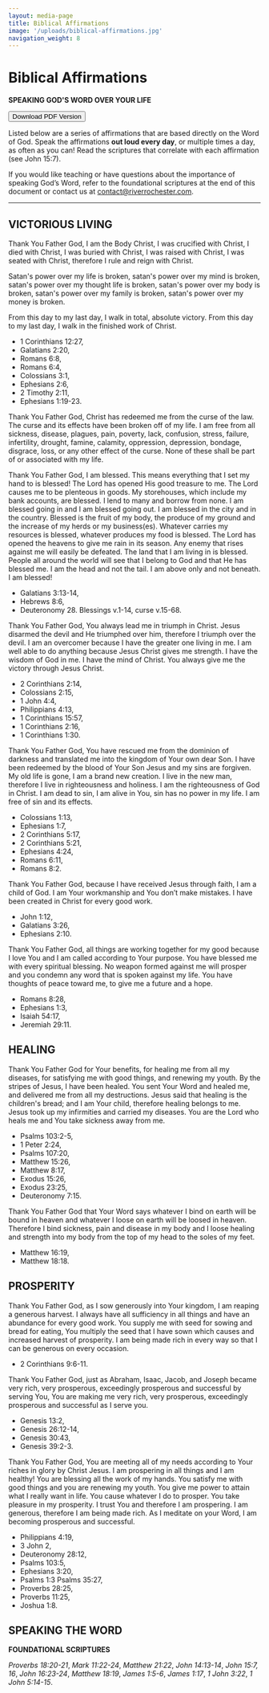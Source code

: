 ```yaml
---
layout: media-page
title: Biblical Affirmations
image: '/uploads/biblical-affirmations.jpg'
navigation_weight: 8
---
```

<style>
  #content li {
    list-style-type: none;
    font-size: 20px;
    font-weight: 300;
    display: inline;
  }
  code {
    color: black;
  }
</style>

# Biblical Affirmations

**SPEAKING GOD'S WORD OVER YOUR LIFE**

<a class="my-3" href="{{ '/biblical-affirmations.pdf' | absolute_url }}"><button class="btn btn-xl-dark">Download PDF Version</button></a>

Listed below are a series of affirmations that are based directly on the Word of God. Speak the affirmations **out loud every day**, or multiple times a day, as often as you can! Read the scriptures that correlate with each affirmation (see John 15:7). 

If you would like teaching or have questions about the importance of speaking God’s Word, refer to the foundational scriptures at the end of this document or contact us at <a href="mailto:contact@riverrochester.com">contact@riverrochester.com</a>.

-----

## VICTORIOUS LIVING

Thank You Father God, I am the Body Christ, I was crucified with Christ, I died with Christ, I was buried with Christ, I was raised with Christ, I was seated with Christ, therefore I rule and reign with Christ. 

Satan's power over my life is broken, satan's power over my mind is broken, satan's power over my thought life is broken, satan's power over my body is broken, satan's power over my family is broken, satan's power over my money is broken.

From this day to my last day, I walk in total, absolute victory. From this day to my last day, I walk in the finished work of Christ.

* 1 Corinthians 12:27,
* Galatians 2:20,
* Romans 6:8,
* Romans 6:4,
* Colossians 3:1,
* Ephesians 2:6,
* 2 Timothy 2:11,
* Ephesians 1:19-23.

Thank You Father God, Christ has redeemed me from the curse of the law. The curse and its effects have been broken off of my life. I am free from all sickness, disease, plagues, pain, poverty, lack, confusion, stress, failure, infertility, drought, famine, calamity, oppression, depression, bondage, disgrace, loss, or any other effect of the curse. None of these shall be part of or associated with my life. 

Thank You Father God, I am blessed. This means everything that I set my hand to is blessed!  The Lord has opened His good treasure to me. The Lord causes me to be plenteous in goods. My storehouses, which include my bank accounts, are blessed. I lend to many and borrow from none. I am blessed going in and I am blessed going out. I am blessed in the city and in the country. Blessed is the fruit of my body, the produce of my ground and the increase of my herds or my business(es).  Whatever carries my resources is blessed, whatever produces my food is blessed. The Lord has opened the heavens to give me rain in its season. Any enemy that rises against me will easily be defeated. The land that I am living in is blessed. People all around the world will see that I belong to God and that He has blessed me. I am the head and not the tail. I am above only and not beneath. I am blessed!

* Galatians 3:13-14,
* Hebrews 8:6,
* Deuteronomy 28. Blessings v.1-14, curse v.15-68.

Thank You Father God, You always lead me in triumph in Christ. Jesus disarmed the devil and He triumphed over him, therefore I triumph over the devil. I am an overcomer because I have the greater one living in me. I am well able to do anything because Jesus Christ gives me strength. I have the wisdom of God in me. I have the mind of Christ. You always give me the victory through Jesus Christ. 

* 2 Corinthians 2:14,
* Colossians 2:15,
* 1 John 4:4,
* Philippians 4:13,
* 1 Corinthians 15:57,
* 1 Corinthians 2:16,
* 1 Corinthians 1:30.

Thank You Father God, You have rescued me from the dominion of darkness and translated me into the kingdom of Your own dear Son. I have been redeemed by the blood of Your Son Jesus and my sins are forgiven. My old life is gone, I am a brand new creation. I live in the new man, therefore I live in righteousness and holiness. I am the righteousness of God in Christ. I am dead to sin, I am alive in You, sin has no power in my life. I am free of sin and its effects.

* Colossians 1:13,
* Ephesians 1:7,
* 2 Corinthians 5:17,
* 2 Corinthians 5:21,
* Ephesians 4:24,
* Romans 6:11,
* Romans 8:2.

Thank You Father God, because I have received Jesus through faith, I am a child of God. I am Your workmanship and You don’t make mistakes. I have been created in Christ for every good work.

* John 1:12,
* Galatians 3:26,
* Ephesians 2:10.

Thank You Father God, all things are working together for my good because I love You and I am called according to Your purpose. You have blessed me with every spiritual blessing. No weapon formed against me will prosper and you condemn any word that is spoken against my life. You have thoughts of peace toward me, to give me a future and a hope.

* Romans 8:28,
* Ephesians 1:3,
* Isaiah 54:17,
* Jeremiah 29:11.

## HEALING

Thank You Father God for Your benefits, for healing me from all my diseases, for satisfying me with good things, and renewing my youth. By the stripes of Jesus, I have been healed. You sent Your Word and healed me, and delivered me from all my destructions. Jesus said that healing is the children's bread; and I am Your child, therefore healing belongs to me. Jesus took up my infirmities and carried my diseases. You are the Lord who heals me and You take sickness away from me. 

* Psalms 103:2-5,
* 1 Peter 2:24,
* Psalms 107:20,
* Matthew 15:26,
* Matthew 8:17,
* Exodus 15:26,
* Exodus 23:25,
* Deuteronomy 7:15.

Thank You Father God that Your Word says whatever I bind on earth will be bound in heaven and whatever I loose on earth will be loosed in heaven. Therefore I bind sickness, pain and disease in my body and I loose healing and strength into my body from the top of my head to the soles of my feet. 

* Matthew 16:19,
* Matthew 18:18.

## PROSPERITY

Thank You Father God, as I sow generously into Your kingdom, I am reaping a generous harvest. I always have all sufficiency in all things and have an abundance for every good work. You supply me with seed for sowing and bread for eating, You multiply the seed that I have sown which causes and increased harvest of prosperity.  I am being made rich in every way so that I can be generous on every occasion.

* 2 Corinthians 9:6-11.

Thank You Father God, just as Abraham, Isaac, Jacob, and Joseph became very rich, very prosperous, exceedingly prosperous and successful by serving You, You are making me very rich, very prosperous, exceedingly prosperous and successful as I serve you.

* Genesis 13:2,
* Genesis 26:12-14,
* Genesis 30:43,
* Genesis 39:2-3.

Thank You Father God, You are meeting all of my needs according to Your riches in glory by Christ Jesus. I am prospering in all things and I am healthy! You are blessing all the work of my hands. You satisfy me with good things and you are renewing my youth. You give me power to attain what I really want in life. You cause whatever I do to prosper. You take pleasure in my prosperity. I trust You and therefore I am prospering. I am generous, therefore I am being made rich. As I meditate on your Word, I am becoming prosperous and successful.

* Philippians 4:19,
* 3 John 2,
* Deuteronomy 28:12,
* Psalms 103:5,
* Ephesians 3:20,
* Psalms 1:3 Psalms 35:27,
* Proverbs 28:25,
* Proverbs 11:25,
* Joshua 1:8.

## SPEAKING THE WORD

**FOUNDATIONAL SCRIPTURES**

*Proverbs 18:20-21*, 
*Mark 11:22-24*, 
*Matthew 21:22*,
*John 14:13-14*,
*John 15:7, 16*,
*John 16:23-24*,
*Matthew 18:19*,
*James 1:5-6*,
*James 1:17*,
*1 John 3:22*,
*1 John 5:14-15*.

 <script id="bw-highlighter-config" data-version="KJV">
(function(w, d, s, e, id) {
  w._bhparse = w._bhparse || [];
  function l() {
    if (d.getElementById(id)) return;
    var n = d.createElement(s), x = d.getElementsByTagName(s)[0];
    n.id = id; n.async = true; n.src = '//bibles.org/linker/js/client.js';
    x.parentNode.insertBefore(n, x);
  }
  (w.attachEvent) ? w.attachEvent('on' + e, l) : w.addEventListener(e, l, false);
})(window, document, 'script', 'load', 'bw-highlighter-src');
</script>  
